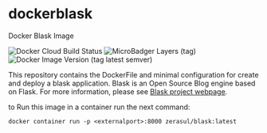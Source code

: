 # dockerblask
Docker Blask Image

![Docker Cloud Build Status](https://img.shields.io/docker/cloud/build/zerasul/blask) ![MicroBadger Layers (tag)](https://img.shields.io/microbadger/layers/zerasul/blask/latest) ![Docker Image Version (tag latest semver)](https://img.shields.io/docker/v/zerasul/blask/0.2.3)

This repository contains the DockerFile and minimal configuration for create and deploy a blask application.
Blask is an Open Source Blog engine based on Flask. For more information, please see [Blask project webpage](https://getblask.com).

to Run this image in a container run the next command:

```
docker container run -p <externalport>:8000 zerasul/blask:latest
```
